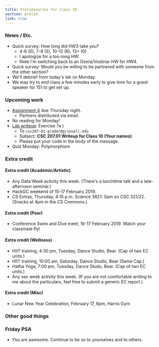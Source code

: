 ```yaml
---
title: Preliminaries for class 10
section: prelim
link: true
---
```

### News / Etc.

* Quick survey: How long did HW3 take you?  
    * 4-6 (0), 7-9 (5), 10-12 (6), 13+ (0)
    * I apologize for a too-long HW.
    * Note I'm switching back to an Osera/Vostinar HW for HW4.
* Quick survey: Would you be willing to be partnered with someone
  from the other section?
* We'll debrief from today's lab on Monday.
* We may try to end class a few minutes early to give time for a guest
  speaker for 151 to get set up.

### Upcoming work

* [Assignment 4](../assignments/assignment04) due Thursday night.
    * Partners distributed via email.
* No reading for Monday!
* [Lab writeup](../writeups/writeup10): Exercise 7a
)
    * To `csc207-01-grader@grinnell.edu`
    * Subject: **CSC 207.01 Writeup for Class 10 (Your names)**
    * Please put your code in the body of the message.
* Quiz Monday: Polymorphism 

### Extra credit

#### Extra credit (Academic/Artistic)

* Any Data Week activity this week.  (There's a lunchtime talk and a
  late-afternoon seminar.)
* HackGC weekend of 15-17 February 2019.
* CS Extras, Thursday, 4:15 p.m. Science 3821: Sam on CSC 321/22.
  (Snacks at 4pm in the CS Commons.)

#### Extra credit (Peer)

* Conference Swim and Dive meet, 16-17 February 2019.  Watch your classmate
  fly!

#### Extra credit (Wellness)

* HIIT training, 4:30 pm, Tuesday, Dance Studio, Bear.  (Cap of two EC units.)
* HIIT training, 10:00 am, Saturday, Dance Studio, Bear (Same Cap.)
* Hatha Yoga, 7:00 pm, Tuesday, Dance Studo, Bear.  (Cap of two EC units.)
* Any sex week activity this week.  (If you are not comfortable writing
  to me about the particulars, feel free to submit a generic EC report.)

#### Extra credit (Misc)

* Lunar New Year Celebration, February 17, 6pm, Harris Gym

### Other good things

### Friday PSA

* You are awesome.  Continue to be so to yourselves and to others.

